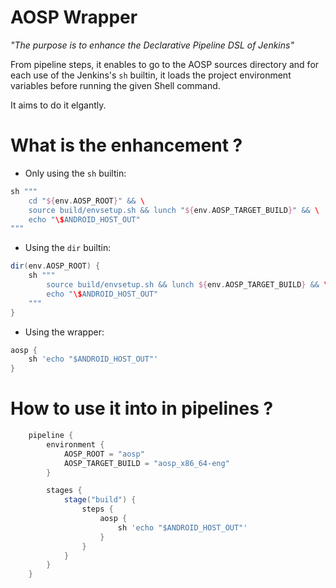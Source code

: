 AOSP Wrapper
============

*"The purpose is to enhance the Declarative Pipeline DSL of Jenkins"*

From pipeline steps, it enables to go to the AOSP sources directory and for
each use of the Jenkins's `sh` builtin, it loads the project environment
variables before running the given Shell command.

It aims to do it elgantly.

# What is the enhancement ?

* Only using the `sh` builtin:

```groovy
sh """
    cd "${env.AOSP_ROOT}" && \
    source build/envsetup.sh && lunch "${env.AOSP_TARGET_BUILD}" && \
    echo "\$ANDROID_HOST_OUT"
"""
```

* Using the `dir` builtin:

```groovy
dir(env.AOSP_ROOT) {
    sh """
        source build/envsetup.sh && lunch ${env.AOSP_TARGET_BUILD} && \
        echo "\$ANDROID_HOST_OUT"
    """
}
```

* Using the wrapper:

```groovy
aosp {
    sh 'echo "$ANDROID_HOST_OUT"'
}
```

# How to use it into in pipelines ?

```groovy
    pipeline {
        environment {
            AOSP_ROOT = "aosp"
            AOSP_TARGET_BUILD = "aosp_x86_64-eng"
        }

        stages {
            stage("build") {
                steps {
                    aosp {
                        sh 'echo "$ANDROID_HOST_OUT"'
                    }
                }
            }
        }
    }
```
